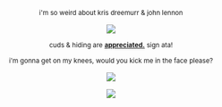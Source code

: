 <p align="center" dir="auto">
<sub>i'm so weird about kris dreemurr & john lennon </sub>

<p align="center" dir="auto">
<img src="https://files.catbox.moe/cx9t61.gif" style="max-width: 100%; "></p>

<p align="center" dir="auto">
<sub>cuds & hiding are <b><ins>appreciated.</ins></b> sign ata!</sub>

<p align="center" dir="auto">
<sub>i'm   gonna  get  on  my  knees, 
would  you  kick  me  in  the  face  please?</sub>
<p align="center" dir="auto"> 
<img src="https://i.postimg.cc/GhyBkg60/wsnh9p.gif" style="max-width: 100%; "></p>

<p align="center" dir="auto"> 
<img src="https://files.catbox.moe/0jqab8.png" style="max-width: 100%; "></p> 
<!--
**thequarrymen/thequarrymen** is a ✨ _special_ ✨ repository because its `README.md` (this file) appears on your GitHub profile.

Here are some ideas to get you started:

- 🔭 I’m currently working on ...
- 🌱 I’m currently learning ...
- 👯 I’m looking to collaborate on ...
- 🤔 I’m looking for help with ...
- 💬 Ask me about ...
- 📫 How to reach me: ...
- 😄 Pronouns: ...
- ⚡ Fun fact: .. 
